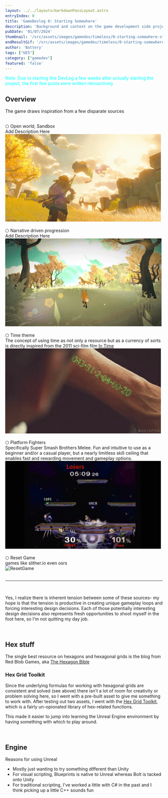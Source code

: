 ```yaml
---
layout: ../../layouts/markdownPassLayout.astro
entryIndex: 0
title: 'GameDevlog 0: Starting Somewhere'
description: 'Background and context on the game development side project, including inspiration, some core game design choices, and decision to use Unreal Engine 5'
pubDate: '01/07/2024'
thumbnail: '/src/assets/images/gamedev/timeless/0-starting-somewhere-static/TimelessLogo.png'
endResultGif: '/src/assets/images/gamedev/timeless/0-starting-somewhere-static/zelda-breath-of-the-wild.gif'
author: 'Battery'
tags: ["UE5"]
category: ["gamedev"]
featured: 'false'
---
```



<span style="color: cyan"> Note: Due to starting this DevLog a few weeks after actually starting the project, the first few posts were written retroactively </span>

## Overview


The game draws inspiration from a few disparate sources

<br>
⬡ Open world, Sandbox

<div>
    <div>
        Add Description Here
    </div>
    <div>
        <img src="/src/assets/images/gamedev/timeless/0-starting-somewhere-static/zelda-breath-of-the-wild.gif" alt="BreathOfTheWild-OpenAdventureGif"> 
    </div>
</div>

<br>
⬡ Narrative driven progression
<div class="">
    <div>
        Add Description Here
    </div>
    <div>
        <img src="/src/assets/images/gamedev/timeless/0-starting-somewhere-static/firsttree.webp" alt="TheFirstTree"> 
    </div>
</div>
<!-- - Survival stuff -->

<br>
⬡ Time theme
<div class="">
    <div>
        The concept of using time as not only a resource but as a currency of sorts is directly inspired from the 2011 sci-film film <a href="https://en.wikipedia.org/wiki/In_Time" target="_blank"> In Time </a>
    </div>
    <div>
        <img src="/src/assets/images/gamedev/timeless/0-starting-somewhere-static/intime-arm-timer.gif" alt="InTimeArmTimer"> 
    </div>
</div>

<br>
⬡ Platform Fighters 
<div class="">
    <div class="">
        Specifically Super Smash Brothers Melee.
        Fun and intuitive to use as a beginner and/or a casual player, but a nearly limitless skill ceiling that enables fast and rewarding movement and gameplay options.
    </div>
    <div>
        <img src="/src/assets/images/gamedev/timeless/0-starting-somewhere-static/melee-fox-oscar.gif" alt="MeleeMovement"> 
    </div>
</div>

<br>
⬡ Reset Game
<div class="">
    <div class="">
        games like slither.io
        even osrs
    </div>
    <div>
        <img src="/src/assets/images/gamedev/timeless/0-starting-somewhere-static/" alt="ResetGame" /> 
    </div>
</div>



<br>

*** 

<br>

Yes, I realize there is inherent tension between some of these sources- my hope is that the tension is productive in creating unique gameplay loops and forcing interesting design decisions. Each of those potentially interesting design decisions also represents fresh opportunities to shoot myself in the foot here, so I'm not quitting my day job.



<br>

## Hex stuff
The single best resource on hexagons and hexagonal grids is the blog from Red Blob Games, aka [The Hexagon Bible](https://www.redblobgames.com/grids/hexagons/)

### Hex Grid Toolkit 
Since the underlying formulas for working with hexagonal grids are consistent and solved (see above) there isn't a lot of room for creativity or problem solving here, so I went with a pre-built asset to give me something to work with. After testing out two assets, I went with the [Hex Grid Toolkit](https://docs.google.com/document/d/1vsdGHcBz8xxV_BukaKuX3oRfeKAMaYkkOwvTUjwyikM/edit), which is a fairly un-opionated library of hex-related functions. 

This made it easier to jump into learning the Unreal Engine environment by having something with which to play around.

<br>

## Engine

Reasons for using Unreal
- Mostly just wanting to try something different than Unity
- For visual scripting, Blueprints is native to Unreal whereas Bolt is tacked onto Unity
- For traditional scripting, I've worked a little with C# in the past and I think picking up a little C++ sounds fun

<br>